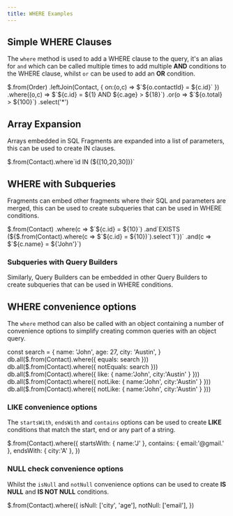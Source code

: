 ```yaml
---
title: WHERE Examples
---
```


## Simple WHERE Clauses

The `where` method is used to add a WHERE clause to the query, it's an alias for `and` which can be called multiple times 
to add multiple **AND** conditions to the WHERE clause, whilst `or` can be used to add an **OR** condition.

<live-preview>
$.from(Order)
  .leftJoin(Contact, { on:(o,c) => $`${o.contactId} = ${c.id}` })
  .where((o,c) => $`${c.id} = ${1} AND ${c.age} > ${18}`)
  .or(o => $`${o.total} > ${100}`)
  .select('*')
</live-preview>

## Array Expansion

Arrays embedded in SQL Fragments are expanded into a list of parameters, this can be used to create IN clauses.

<live-preview>
$.from(Contact).where`id IN (${[10,20,30]})`
</live-preview>

## WHERE with Subqueries

Fragments can embed other fragments where their SQL and parameters are merged, this can be used to create 
subqueries that can be used in WHERE conditions.

<live-preview>
$.from(Contact)
    .where(c => $`${c.id} = ${10}`)
    .and`EXISTS (${$.from(Contact).where(c => $`${c.id} = ${10})`).select`1`})`
    .and(c => $`${c.name} = ${'John'}`)
</live-preview>

### Subqueries with Query Builders

Similarly, Query Builders can be embedded in other Query Builders to create subqueries that can be used in WHERE conditions.

<live-preview src="/mjs/subselect.mjs"></live-preview>

## WHERE convenience options

The `where` method can also be called with an object containing a number of convenience options to simplify creating
common queries with an object query.

<live-preview>
const search = {
    name: 'John',
    age: 27,
    city: 'Austin',
}
db.all($.from(Contact).where({ equals: search }))
db.all($.from(Contact).where({ notEquals: search }))
db.all($.from(Contact).where({ like: { name:'John', city:'Austin' } }))
db.all($.from(Contact).where({ notLike: { name:'John', city:'Austin' } }))
db.all($.from(Contact).where({ notLike: { name:'John', city:'Austin' } }))
</live-preview>

### LIKE convenience options

The `startsWith`, `endsWith` and `contains` options can be used to create **LIKE** conditions that match the start, 
end or any part of a string.

<live-preview>
$.from(Contact).where({ 
    startsWith: { name:'J' }, 
    contains: { email:'@gmail.' }, 
    endsWith: { city:'A' }, 
})
</live-preview>

### NULL check convenience options

Whilst the `isNull` and `notNull` convenience options can be used to create **IS NULL** and **IS NOT NULL** conditions.

<live-preview>
$.from(Contact).where({ 
    isNull: ['city', 'age'], 
    notNull: ['email'], 
})
</live-preview>
